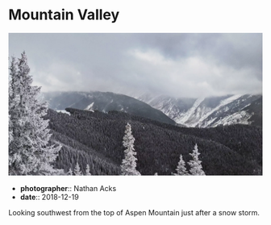 # Mountain Valley

![Low clouds cover a snowy mountain valley](assets/2018-12-19-mountain-valley.webp)

* **photographer**:: Nathan Acks
* **date**:: 2018-12-19

Looking southwest from the top of Aspen Mountain just after a snow storm.
